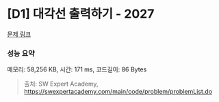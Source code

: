 # [D1] 대각선 출력하기 - 2027 

[문제 링크](https://swexpertacademy.com/main/code/problem/problemDetail.do?contestProbId=AV5QFuZ6As0DFAUq) 

### 성능 요약

메모리: 58,256 KB, 시간: 171 ms, 코드길이: 86 Bytes



> 출처: SW Expert Academy, https://swexpertacademy.com/main/code/problem/problemList.do